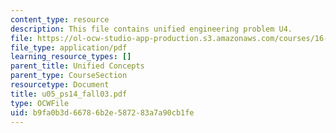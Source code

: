```yaml
---
content_type: resource
description: This file contains unified engineering problem U4.
file: https://ol-ocw-studio-app-production.s3.amazonaws.com/courses/16-01-unified-engineering-i-ii-iii-iv-fall-2005-spring-2006/b9fa0b3d66786b2e587283a7a90cb1fe_u05_ps14_fall03.pdf
file_type: application/pdf
learning_resource_types: []
parent_title: Unified Concepts
parent_type: CourseSection
resourcetype: Document
title: u05_ps14_fall03.pdf
type: OCWFile
uid: b9fa0b3d-6678-6b2e-5872-83a7a90cb1fe
---
```

